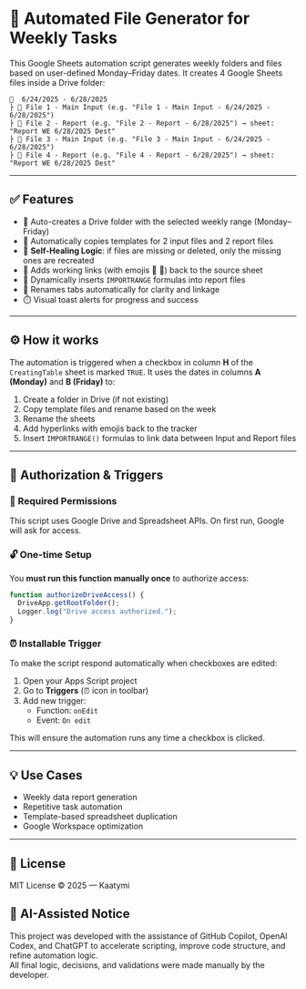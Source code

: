 # 📁 Automated File Generator for Weekly Tasks

This Google Sheets automation script generates weekly folders and files based on user-defined Monday–Friday dates. It creates 4 Google Sheets files inside a Drive folder:

```
📂  6/24/2025 - 6/28/2025
├ 📄 File 1 - Main Input (e.g. "File 1 - Main Input - 6/24/2025 - 6/28/2025")
├ 📄 File 2 - Report (e.g. "File 2 - Report - 6/28/2025") → sheet: "Report WE 6/28/2025 Dest"
├ 📄 File 3 - Main Input (e.g. "File 3 - Main Input - 6/24/2025 - 6/28/2025")
├ 📄 File 4 - Report (e.g. "File 4 - Report - 6/28/2025") → sheet: "Report WE 6/28/2025 Dest"
```
---

## ✅ Features

- 📁 Auto-creates a Drive folder with the selected weekly range (Monday–Friday)
- 📄 Automatically copies templates for 2 input files and 2 report files
- 🧠 **Self-Healing Logic**: if files are missing or deleted, only the missing ones are recreated
- 🔗 Adds working links (with emojis 📄 📂) back to the source sheet
- 🔁 Dynamically inserts `IMPORTRANGE` formulas into report files
- 📝 Renames tabs automatically for clarity and linkage
- ⏱️ Visual toast alerts for progress and success

---

## ⚙️ How it works

The automation is triggered when a checkbox in column **H** of the `CreatingTable` sheet is marked `TRUE`. It uses the dates in columns **A (Monday)** and **B (Friday)** to:

1. Create a folder in Drive (if not existing)
2. Copy template files and rename based on the week
3. Rename the sheets
4. Add hyperlinks with emojis back to the tracker
5. Insert `IMPORTRANGE()` formulas to link data between Input and Report files

---

## 🔐 Authorization & Triggers

### 📎 Required Permissions
This script uses Google Drive and Spreadsheet APIs. On first run, Google will ask for access.

### 🔓 One-time Setup
You **must run this function manually once** to authorize access:
```js
function authorizeDriveAccess() {
  DriveApp.getRootFolder();
  Logger.log("Drive access authorized.");
}
```

### ⏰ Installable Trigger
To make the script respond automatically when checkboxes are edited:
1. Open your Apps Script project
2. Go to **Triggers** (⏰ icon in toolbar)
3. Add new trigger:
   - Function: `onEdit`
   - Event: `On edit`

This will ensure the automation runs any time a checkbox is clicked.

---

## 💡 Use Cases

- Weekly data report generation
- Repetitive task automation
- Template-based spreadsheet duplication
- Google Workspace optimization

---

## 📄 License
MIT License © 2025 — Kaatymi

## 🤖 AI-Assisted Notice
This project was developed with the assistance of GitHub Copilot, OpenAI Codex, and ChatGPT to accelerate scripting, improve code structure, and refine automation logic.  
All final logic, decisions, and validations were made manually by the developer.
